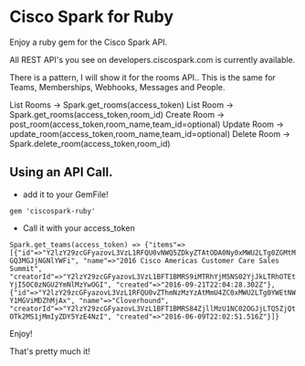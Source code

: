 # Cisco Spark for Ruby

Enjoy a ruby gem for the Cisco Spark API.

All REST API's you see on developers.ciscospark.com is currently available.

There is a pattern, I will show it for the rooms API..  This is the same for Teams, Memberships, Webhooks, Messages and People.

List Rooms -> Spark.get_rooms(access_token)
List Room -> Spark.get_rooms(access_token,room_id)
Create Room -> post_room(access_token,room_name,team_id=optional)
Update Room -> update_room(access_token,room_name,team_id=optional)
Delete Room -> Spark.delete_room(access_token,room_id)


## Using an API Call.

- add it to your GemFile!

`gem 'ciscospark-ruby'`

- Call it with your access_token

`Spark.get_teams(access_token) => {"items"=>
  [{"id"=>"Y2lzY29zcGFyazovL3VzL1RFQU0vNWQ5ZDkyZTAtODA0Ny0xMWU2LTg0ZGMtMGQ3MGJjNGNlYWFi",
    "name"=>"2016 Cisco Americas Customer Care Sales Summit",
    "creatorId"=>"Y2lzY29zcGFyazovL3VzL1BFT1BMRS9iMTRhYjM5NS02YjJkLTRhOTEtYjI5OC0zNGU2YmNlMzYwOGI",
    "created"=>"2016-09-21T22:04:28.302Z"},
   {"id"=>"Y2lzY29zcGFyazovL3VzL1RFQU0vZThmNzMzYzAtMmU4ZC0xMWU2LTg0YWEtNWY1MGViMDZhMjAx",
    "name"=>"Cloverhound",
    "creatorId"=>"Y2lzY29zcGFyazovL3VzL1BFT1BMRS84ZjllMzU1NC02OGJjLTQ5ZjQtOTk2MS1jMmIyZDY5YzE4NzI",
    "created"=>"2016-06-09T22:02:51.516Z"}]}`

Enjoy!


That's pretty much it!
